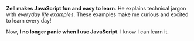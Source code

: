 **Zell makes JavaScript fun and easy to learn**. He explains technical jargon with *everyday life examples*. These examples make me curious and excited to learn every day!

Now, **I no longer panic when I use JavaScript**. I know I can learn it.
